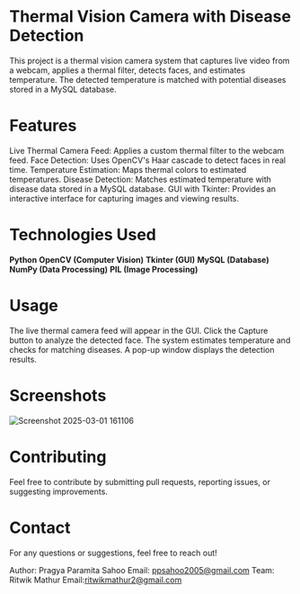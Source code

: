 # Thermal Vision Camera with Disease Detection

This project is a thermal vision camera system that captures live video from a webcam, applies a thermal filter, detects faces, and estimates temperature. The detected temperature is matched with potential diseases stored in a MySQL database.

# Features

Live Thermal Camera Feed: Applies a custom thermal filter to the webcam feed.
Face Detection: Uses OpenCV's Haar cascade to detect faces in real time.
Temperature Estimation: Maps thermal colors to estimated temperatures.
Disease Detection: Matches estimated temperature with disease data stored in a MySQL database.
GUI with Tkinter: Provides an interactive interface for capturing images and viewing results.

# Technologies Used

**Python**
**OpenCV (Computer Vision)**
**Tkinter (GUI)**
**MySQL (Database)**
**NumPy (Data Processing)**
**PIL (Image Processing)**

# Usage

The live thermal camera feed will appear in the GUI.
Click the Capture button to analyze the detected face.
The system estimates temperature and checks for matching diseases.
A pop-up window displays the detection results.

# Screenshots

![Screenshot 2025-03-01 161106](https://github.com/user-attachments/assets/b3410505-2e0b-4ff4-ba45-0f87f573a207)



# Contributing

Feel free to contribute by submitting pull requests, reporting issues, or suggesting improvements.

# Contact

For any questions or suggestions, feel free to reach out!

Author: Pragya Paramita Sahoo Email: ppsahoo2005@gmail.com
Team: Ritwik Mathur Email:ritwikmathur2@gmail.com

